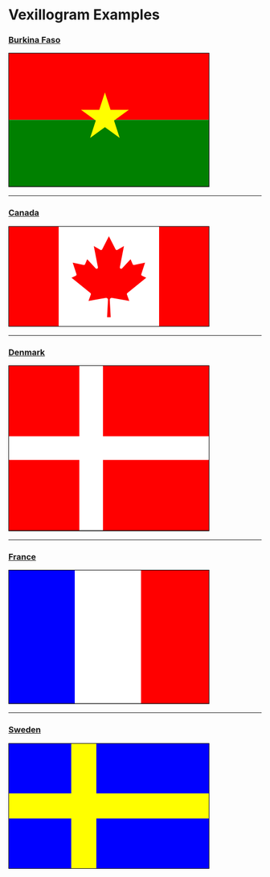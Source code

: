 # Vexillogram Examples

### [Burkina Faso](burkina_faso.rb)

[![Rendered Flag of Burkina Faso](burkina_faso.svg)](burkina_faso.rb)

-----
### [Canada](canada.rb)

[![Rendered Flag of Canada](canada.svg)](canada.rb)

-----
### [Denmark](denmark.rb)

[![Rendered Flag of Denmark](denmark.svg)](denmark.rb)

-----
### [France](france.rb)

[![Rendered Flag of France](france.svg)](france.rb)

-----
### [Sweden](sweden.rb)

[![Rendered Flag of Sweden](sweden.svg)](sweden.rb)
